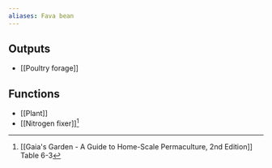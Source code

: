 ```yaml
---
aliases: Fava bean
---
```

## Outputs
- [[Poultry forage]]
## Functions
- [[Plant]]
- [[Nitrogen fixer]][^1]

[^1]: [[Gaia's Garden - A Guide to Home-Scale Permaculture, 2nd Edition]] Table 6-3